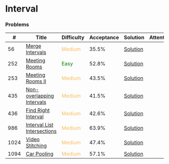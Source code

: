Interval
===

### Problems
| #   | Title    |   Difficulty | Acceptance |Solution  | Attention |
| --- | --- | --- | --- | --- | --- |
|56 | [Merge Intervals](https://leetcode.com/problems/merge-intervals/) | <span style="color:#FABC60">Medium</span> | 35.5% |[Solution](../problems/56.md) | |
|252 | [Meeting Rooms](https://leetcode.com/problems/meeting-rooms/) | <span style="color:green">Easy</span> | 52.8% |[Solution](../problems/252.md) |
|253 | [Meeting Rooms II](https://leetcode.com/problems/meeting-rooms-ii/) |<span style="color:#FABC60">Medium</span> | 43.5% |[Solution](../problems/253.md) |
|435 | [Non-overlapping Intervals](https://leetcode.com/problems/non-overlapping-intervals/) | <span style="color:#FABC60">Medium</span> | 41.5% |[Solution](../problems/435.md)||
|436  | [Find Right Interval](https://leetcode.com/problems/find-right-interval/) | <span style="color:#FABC60">Medium</span> | 42.6% | [Solution](../problems/436.md)||
|986 | [Interval List Intersections](https://leetcode.com/problems/interval-list-intersections/) | <span style="color:#FABC60">Medium</span> | 63.9% |[Solution](../problems/986.md) | |
|1024 | [Video Stitching](https://leetcode.com/problems/video-stitching/) | <span style="color:#FABC60">Medium</span>  | 47.4% |[Solution](../problems/1024.md)| |
| 1094 | [Car Pooling](https://leetcode.com/problems/car-pooling/) | <span style="color:#FABC60">Medium</span> | 57.1% |[Solution](../problems/1094.md) | | 